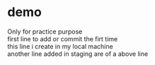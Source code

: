 # demo
Only for practice purpose <br>
 first line to add or commit the firt time <br>
 this line i create in my local machine <br>
 another line added in staging are of a above line <br>
